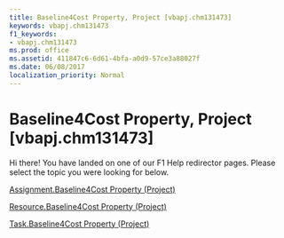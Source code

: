 ```yaml
---
title: Baseline4Cost Property, Project [vbapj.chm131473]
keywords: vbapj.chm131473
f1_keywords:
- vbapj.chm131473
ms.prod: office
ms.assetid: 411847c6-6d61-4bfa-a0d9-57ce3a88027f
ms.date: 06/08/2017
localization_priority: Normal
---
```



# Baseline4Cost Property, Project [vbapj.chm131473]

Hi there! You have landed on one of our F1 Help redirector pages. Please select the topic you were looking for below.

[Assignment.Baseline4Cost Property (Project)](http://msdn.microsoft.com/library/2bab26ff-0d68-6258-3978-45fc6faf3e9d%28Office.15%29.aspx)

[Resource.Baseline4Cost Property (Project)](http://msdn.microsoft.com/library/1dac3167-adff-14ed-48e7-667293780a1a%28Office.15%29.aspx)

[Task.Baseline4Cost Property (Project)](http://msdn.microsoft.com/library/50d77d8e-0726-4446-3e6b-58283176e3ea%28Office.15%29.aspx)

